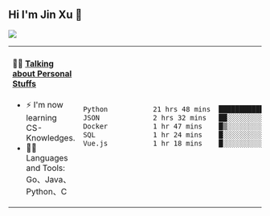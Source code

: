 
## Hi I'm Jin Xu 👋
![](https://komarev.com/ghpvc/?username=jiayouxujin&color=brightgreen&label=PROFILE+VIEWS)



<table align="center">
<tr>
<td valign="top" width="60%">

#### 🏋️‍♀️ <a href="https://github.com/jiayouxujin" target="_blank">Talking about Personal Stuffs</a>
<!-- recent_releases starts -->

- ⚡  I'm now learning CS-Knowledges.  
- 🏊‍♂️ Languages and Tools: Go、Java、Python、C
<!-- recent_releases ends -->
</td>
<td>
 
<!--START_SECTION:waka-->

```txt
Python           21 hrs 48 mins  ██████████████████░░░░░░░   71.95 %
JSON             2 hrs 32 mins   ██░░░░░░░░░░░░░░░░░░░░░░░   08.36 %
Docker           1 hr 47 mins    █▒░░░░░░░░░░░░░░░░░░░░░░░   05.89 %
SQL              1 hr 24 mins    █░░░░░░░░░░░░░░░░░░░░░░░░   04.62 %
Vue.js           1 hr 18 mins    █░░░░░░░░░░░░░░░░░░░░░░░░   04.29 %
```

<!--END_SECTION:waka-->
 
</td>
</tr>
</table>





